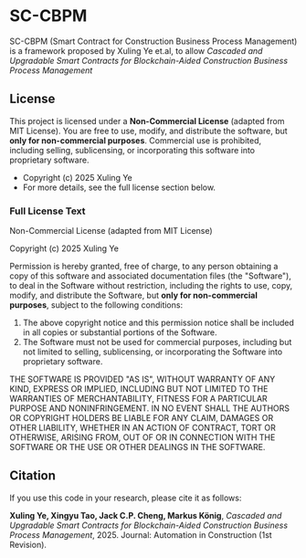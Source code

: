 # SC-CBPM

SC-CBPM (Smart Contract for Construction Business Process Management) is a framework proposed by Xuling Ye et.al, to allow *Cascaded and Upgradable Smart Contracts for Blockchain-Aided Construction Business Process Management*

## License

This project is licensed under a **Non-Commercial License** (adapted from MIT License). You are free to use, modify, and distribute the software, but **only for non-commercial purposes**. Commercial use is prohibited, including selling, sublicensing, or incorporating this software into proprietary software.

* Copyright (c) 2025 Xuling Ye
* For more details, see the full license section below.

### Full License Text

Non-Commercial License (adapted from MIT License)

Copyright (c) 2025 Xuling Ye

Permission is hereby granted, free of charge, to any person obtaining a copy
of this software and associated documentation files (the "Software"), to deal
in the Software without restriction, including the rights to use, copy, modify,
and distribute the Software, but **only for non-commercial purposes**, subject to the following conditions:

1. The above copyright notice and this permission notice shall be included in all copies or substantial portions of the Software.
2. The Software must not be used for commercial purposes, including but not limited to selling, sublicensing, or incorporating the Software into proprietary software.

THE SOFTWARE IS PROVIDED "AS IS", WITHOUT WARRANTY OF ANY KIND, EXPRESS OR IMPLIED, INCLUDING BUT NOT LIMITED TO THE WARRANTIES OF MERCHANTABILITY, FITNESS FOR A PARTICULAR PURPOSE AND NONINFRINGEMENT. IN NO EVENT SHALL THE AUTHORS OR COPYRIGHT HOLDERS BE LIABLE FOR ANY CLAIM, DAMAGES OR OTHER LIABILITY, WHETHER IN AN ACTION OF CONTRACT, TORT OR OTHERWISE, ARISING FROM, OUT OF OR IN CONNECTION WITH THE SOFTWARE OR THE USE OR OTHER DEALINGS IN THE SOFTWARE.

## Citation

If you use this code in your research, please cite it as follows:

**Xuling Ye, Xingyu Tao, Jack C.P. Cheng, Markus König**, *Cascaded and Upgradable Smart Contracts for Blockchain-Aided Construction Business Process Management*, 2025. Journal: Automation in Construction (1st Revision).

